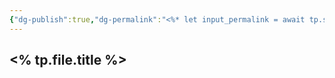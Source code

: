 ```yaml
---
{"dg-publish":true,"dg-permalink":"<%* let input_permalink = await tp.system.prompt(\"請輸入檔案固定連結\") %><% input_permalink %>","permalink":"/<%* let input_permalink = await tp.system.prompt(\"請輸入檔案固定連結\") %><% input_permalink %>/","title":"<% tp.file.title %>","metatags":{"og:title":"<% tp.file.title %>","og:image":null,"description":"<%* let input_description = await tp.system.prompt(\"請輸入文件說明（預設顯示在預覽畫面）\") %><% input_description %>"},"tags":["🎯學習歷程檔案"],"created":"2025-06-20T09:50:03.507+08:00","updated":"2025-06-25T01:48:02.741+08:00"}
---
```


  
## <% tp.file.title %>



